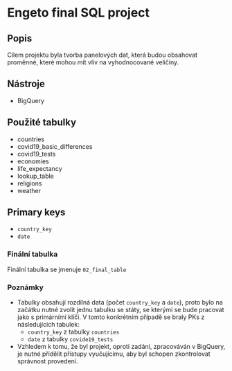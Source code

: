 # Engeto final SQL project

## Popis
Cílem projektu byla tvorba panelových dat, která budou obsahovat proměnné, které mohou mít vliv na vyhodnocované veličiny.

## Nástroje
- BigQuery

## Použité tabulky
- countries
- covid19_basic_differences
- covid19_tests
- economies
- life_expectancy
- lookup_table
- religions
- weather

## Primary keys
- ```country_key```
- ```date```

### Finální tabulka
Finální tabulka se jmenuje ```02_final_table```

### Poznámky
- Tabulky obsahují rozdílná data (počet ```country_key``` a ```date```), proto bylo na začátku nutné zvolit jednu tabulku se státy, se kterými se bude pracovat jako s primárními klíči. V tomto konkrétním případě se braly PKs z následujících tabulek:
  - ```country_key``` z tabulky ```countries```
  - ```date``` z tabulky ```covide19_tests```
- Vzhledem k tomu, že byl projekt, oproti zadání, zpracováván v BigQuery, je nutné přidělit přístupy vyučujícímu, aby byl schopen zkontrolovat správnost provedení.
